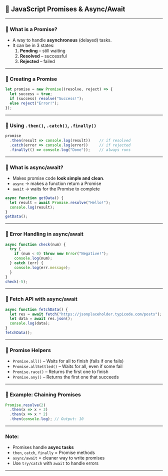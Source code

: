 ## 🧠 JavaScript Promises & Async/Await

---

### 🔹 What is a Promise?
- A way to handle **asynchronous** (delayed) tasks.
- It can be in 3 states:
  1. **Pending** – still waiting  
  2. **Resolved** – successful  
  3. **Rejected** – failed  

---

### 🔹 Creating a Promise

```javascript
let promise = new Promise((resolve, reject) => {
  let success = true;
  if (success) resolve("Success!");
  else reject("Error!");
});
```

---

### 🔹 Using `.then()`, `.catch()`, `.finally()`

```javascript
promise
  .then(result => console.log(result))    // if resolved
  .catch(error => console.log(error))     // if rejected
  .finally(() => console.log("Done"));    // always runs
```

---

### 🔹 What is async/await?
- Makes promise code **look simple and clean**.
- `async` → makes a function return a Promise  
- `await` → waits for the Promise to complete  

```javascript
async function getData() {
  let result = await Promise.resolve("Hello!");
  console.log(result);
}
getData();
```

---

### 🔹 Error Handling in async/await

```javascript
async function check(num) {
  try {
    if (num < 0) throw new Error("Negative!");
    console.log(num);
  } catch (err) {
    console.log(err.message);
  }
}
check(-5);
```

---

### 🔹 Fetch API with async/await

```javascript
async function fetchData() {
  let res = await fetch("https://jsonplaceholder.typicode.com/posts");
  let data = await res.json();
  console.log(data);
}
fetchData();
```

---

### 🔹 Promise Helpers

- `Promise.all()` – Waits for all to finish (fails if one fails)  
- `Promise.allSettled()` – Waits for all, even if some fail  
- `Promise.race()` – Returns the first one to finish  
- `Promise.any()` – Returns the first one that succeeds  

---

### 🔹 Example: Chaining Promises

```javascript
Promise.resolve(2)
  .then(x => x + 3)
  .then(x => x * 2)
  .then(console.log); // Output: 10
```

---

### Note:
- Promises handle **async tasks**
- `then`, `catch`, `finally` = Promise methods  
- `async/await` = cleaner way to write promises  
- Use `try/catch` with `await` to handle errors

---
